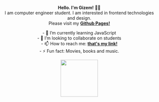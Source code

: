 <p align="center">
  <b>Hello. I'm Gizem!</b> 🙅🏻 <br>
  I am computer engineer student. I am interested in frontend technologies and design. <br>
  Please visit my <a href="https://hacergizem.github.io"><b>Github Pages!</b></a>
</p>

<p align="center">
- 🌱 I’m currently learning JavaScript <br>
- 👯 I’m looking to collaborate on students <br>
 - 📫 How to reach me: <a href="https://www.linkedin.com/in/hacergizemgok/"><b>that's my link!</b></a> <br>
- ⚡ Fun fact: Movies, books and music.  <br>
</p>


<p align="center">
  <span><img width="120" src="https://64.media.tumblr.com/b832028c117cb548614cbea10f0153dc/tumblr_mudg73OFlK1rgpyeqo1_500.gif"></span>  
</p>
